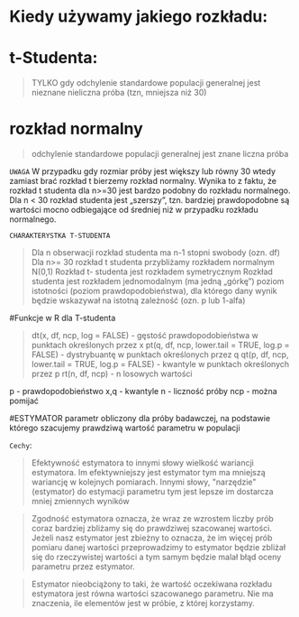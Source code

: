 Kiedy używamy jakiego rozkładu:
==================================

# t-Studenta:
> TYLKO gdy odchylenie standardowe populacji generalnej jest nieznane
> nieliczna próba (tzn, mniejsza niż 30)

# rozkład normalny
>  odchylenie standardowe populacji generalnej jest znane
> liczna próba


```UWAGA```
W przypadku gdy rozmiar próby jest większy lub równy 30 wtedy zamiast brać rozkład t bierzemy rozkład normalny. 
Wynika to z faktu, że rozkład t studenta dla n>=30 jest bardzo podobny do rozkładu normalnego. 
Dla n < 30 rozkład studenta jest „szerszy”, tzn. bardziej prawdopodobne są wartości mocno odbiegające od średniej niż w przypadku rozkładu normalnego.

```CHARAKTERYSTKA T-STUDENTA```
> Dla n obserwacji rozkład studenta ma n-1 stopni swobody (ozn. df)
> Dla n>= 30 rozkład t studenta przybliżamy rozkładem normalnym N(0,1)
> Rozkład t- studenta jest rozkładem symetrycznym
> Rozkład studenta jest rozkładem jednomodalnym (ma jedną „górkę”)
> poziom istotności (poziom prawdopodobieństwa), dla którego dany wynik będzie wskazywał na istotną zależność (ozn. p lub 1-alfa)

#Funkcje w R dla T-studenta
> dt(x, df, ncp, log = FALSE)  -  gęstość prawdopodobieństwa w punktach określonych przez x
> pt(q, df, ncp, lower.tail = TRUE, log.p = FALSE) -  dystrybuantę w punktach określonych przez q
> qt(p, df, ncp, lower.tail = TRUE, log.p = FALSE) -  kwantyle w punktach
określonych przez p
> rt(n, df, ncp) -  n losowych wartości

p - prawdopodobieństwo
x,q - kwantyle
n - liczność próby
ncp - można pomijać

#ESTYMATOR
parametr obliczony dla próby badawczej, na podstawie którego szacujemy prawdziwą wartość parametru w populacji

```Cechy```:

 >Efektywność estymatora 
to innymi słowy wielkość wariancji estymatora. Im efektywniejszy jest estymator tym ma mniejszą wariancję w kolejnych pomiarach. Innymi słowy, "narzędzie" (estymator) do estymacji parametru tym jest lepsze im dostarcza mniej zmiennych wyników

> Zgodność estymatora
 oznacza, że wraz ze wzrostem liczby prób coraz bardziej zbliżamy się do prawdziwej szacowanej wartości. Jeżeli nasz estymator jest zbieżny to oznacza, że im więcej prób pomiaru danej wartości przeprowadzimy to estymator będzie zbliżał się do rzeczywistej wartości a tym samym będzie malał błąd oceny parametru przez estymator. 

> Estymator nieobciążony
 to taki, że wartość oczekiwana rozkładu estymatora jest równa wartości szacowanego parametru. Nie ma znaczenia, ile elementów jest w próbie, z której korzystamy.


